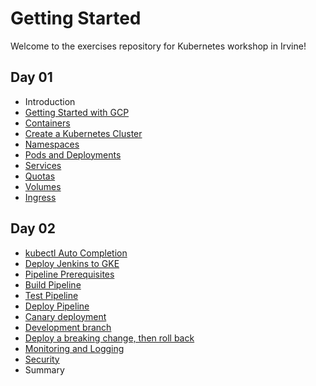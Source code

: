 Getting Started
===============

Welcome to the exercises repository for Kubernetes workshop in Irvine!

Day 01
------

- Introduction
- [Getting Started with GCP](modules/01-get-started.md)
- [Containers](modules/02-containers.md)
- [Create a Kubernetes Cluster](modules/03-create-cluster.md)
- [Namespaces](modules/04-namespaces.md)
- [Pods and Deployments](modules/05-pods-and-deployments.md)
- [Services](modules/06-services.md)
- [Quotas](modules/07-quotas.md)
- [Volumes](modules/08-volumes.md)
- [Ingress](modules/09-ingress.md)

Day 02
------

- [kubectl Auto Completion](modules/20-extra-autocompletion.md)
- [Deploy Jenkins to GKE](modules/10-deploy-jenkins.md)
- [Pipeline Prerequisites](modules/11-pipeline-prerequisites.md)
- [Build Pipeline](modules/12-build-pipeline.md)
- [Test Pipeline](modules/13-test-pipeline.md)
- [Deploy Pipeline](modules/14-deploy-pipeline.md)
- [Canary deployment](modules/15-canary.md)
- [Development branch](modules/16-dev-branch.md)
- [Deploy a breaking change, then roll back](modules/17-roll-back.md)
- [Monitoring and Logging](modules/18-monitoring-logging.md)
- [Security](modules/19-security.md)
- Summary
